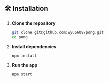 ## 🛠 Installation

1. **Clone the repository**

   ```sh
   git clone git@github.com:wyu6609/pong.git
   cd pong
   ```

2. **Install dependencies**

   ```sh
   npm install
   ```

3. **Run the app**
   ```sh
   npm start
   ```
